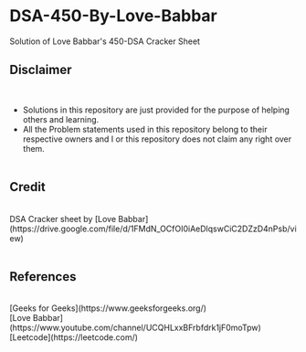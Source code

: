 # DSA-450-By-Love-Babbar
Solution of Love Babbar's 450-DSA Cracker Sheet 
<br/>
<h2>Disclaimer</h2> <br/>
<ul>
<li>Solutions in this repository are just provided for the purpose of helping others and learning.</li>
<li>All the Problem statements used in this repository belong to their respective owners and I or this repository does not claim any right over them. </li> <br/></ul>
<h2>Credit</h2>  <br/>
DSA Cracker sheet by [Love Babbar](https://drive.google.com/file/d/1FMdN_OCfOI0iAeDlqswCiC2DZzD4nPsb/view)<br/>
<br/>
<h2>References</h2> <br/>
[Geeks for Geeks](https://www.geeksforgeeks.org/)<br/>
[Love Babbar](https://www.youtube.com/channel/UCQHLxxBFrbfdrk1jF0moTpw)<br/>
[Leetcode](https://leetcode.com/)<br/>
